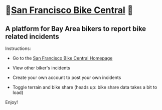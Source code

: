 # 🚴[San Francisco Bike Central](https://boiling-thicket-67912.herokuapp.com/) 🌉 

## A platform for Bay Area bikers to report bike related incidents


Instructions:

* Go to the [San Francisco Bike Central Homepage](https://boiling-thicket-67912.herokuapp.com/)

* View other biker's incidents

* Create your own account to post your own incidents

* Toggle terrain and bike share (heads up: bike share data takes a bit to load)

Enjoy!
